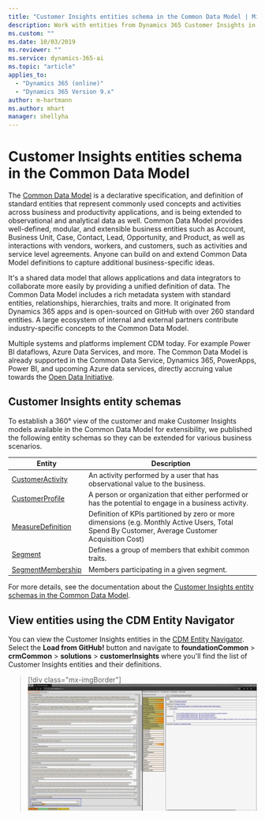 ```yaml
---
title: "Customer Insights entities schema in the Common Data Model | MicrosoftDocs"
description: Work with entities from Dynamics 365 Customer Insights in the Common Data Model
ms.custom: ""
ms.date: 10/03/2019
ms.reviewer: ""
ms.service: dynamics-365-ai
ms.topic: "article"
applies_to: 
  - "Dynamics 365 (online)"
  - "Dynamics 365 Version 9.x"
author: m-hartmann
ms.author: mhart
manager: shellyha
---
```


# Customer Insights entities schema in the Common Data Model

The [Common Data Model](https://docs.microsoft.com/common-data-model/) is a declarative specification, and definition of standard entities that represent commonly used concepts and activities across business and productivity applications, and is being extended to observational and analytical data as well. Common Data Model provides well-defined, modular, and extensible business entities such as Account, Business Unit, Case, Contact, Lead, Opportunity, and Product, as well as interactions with vendors, workers, and customers, such as activities and service level agreements. Anyone can build on and extend Common Data Model definitions to capture additional business-specific ideas.

It's a  shared data model that allows applications and data integrators to collaborate more easily by providing a unified definition of data. The Common Data Model includes a rich metadata system with standard entities, relationships, hierarchies, traits and more. It originated from Dynamics 365 apps and is open-sourced on GitHub with over 260 standard entities. A large ecosystem of internal and external partners contribute industry-specific concepts to the Common Data Model.

Multiple systems and platforms implement CDM today. For example Power BI dataflows, Azure Data Services, and more. The Common Data Model is already supported in the Common Data Service, Dynamics 365, PowerApps, Power BI, and upcoming Azure data services, directly accruing value towards the [Open Data Initiative](https://www.microsoft.com/open-data-initiative).

## Customer Insights entity schemas

To establish a 360° view of the customer and make Customer Insights models available in the Common Data Model for extensibility, we published the following entity schemas so they can be extended for various business scenarios.

|Entity  |Description  |
|---------|---------|
|[CustomerActivity](https://docs.microsoft.com/common-data-model/schema/core/applicationcommon/foundationcommon/crmcommon/solutions/customerinsights/customeractivity)    | An activity performed by a user that has observational value to the business.        |
|[CustomerProfile](https://docs.microsoft.com/common-data-model/schema/core/applicationcommon/foundationcommon/crmcommon/solutions/customerinsights/customerprofile)   | A person or organization that either performed or has the potential to engage in a business activity.        |
|[MeasureDefinition](https://docs.microsoft.com/common-data-model/schema/core/applicationcommon/foundationcommon/crmcommon/solutions/customerinsights/measuredefinition)     | Definition of KPIs partitioned by zero or more dimensions (e.g. Monthly Active Users, Total Spend By Customer, Average Customer Acquisition Cost)        |
|[Segment](https://docs.microsoft.com/common-data-model/schema/core/applicationcommon/foundationcommon/crmcommon/solutions/customerinsights/segment)   | Defines a group of members that exhibit common traits.        |
|[SegmentMembership](https://docs.microsoft.com/common-data-model/schema/core/applicationcommon/foundationcommon/crmcommon/solutions/customerinsights/segmentmembership)     | Members participating in a given segment.        |

For more details, see the documentation about the [Customer Insights entity schemas in the Common Data Model](https://docs.microsoft.com/common-data-model/schema/core/applicationcommon/foundationcommon/crmcommon/solutions/customerinsights/overview).

## View entities using the CDM Entity Navigator

You can view the Customer Insights entities in the [CDM Entity Navigator](https://microsoft.github.io/CDM/). Select the **Load from GitHub!** button and navigate to **foundationCommon** > **crmCommon** > **solutions** > **customerInsights** where you'll find the list of Customer Insights entities and their definitions.
> [!div class="mx-imgBorder"]
> ![CDM Entity Navigator showing CustomerActivity entity](media/CDM-entity-navigator.png "CDM Entity Navigator showing CustomerActivity entity")
